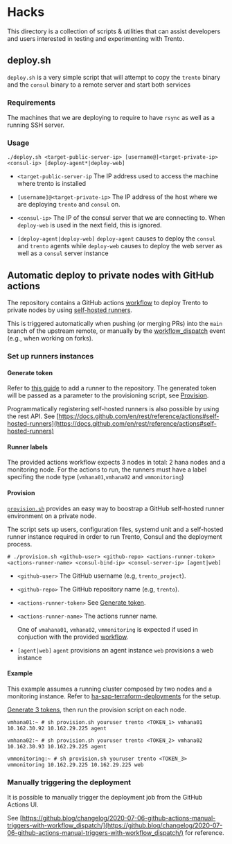 # Hacks

This directory is a collection of scripts & utilities that can assist developers and users interested in testing and
experimenting with Trento.

## deploy.sh

`deploy.sh` is a very simple script that will attempt to copy the `trento` binary and the `consul` binary to a remote
server and start both services

### Requirements

The machines that we are deploying to require to have `rsync` as well as a running SSH server.

### Usage

`./deploy.sh <target-public-server-ip> [username@]<target-private-ip> <consul-ip> [deploy-agent*|deploy-web]`

- `<target-public-server-ip`
  The IP address used to access the machine where trento is installed

- `[username]@<target-private-ip>`
  The IP address of the host where we are deploying `trento` and `consul` on.

- `<consul-ip>`
  The IP of the consul server that we are connecting to. When `deploy-web` is used in the next field, this is ignored.

- `[deploy-agent|deploy-web]`
  `deploy-agent` causes to deploy the `consul` and `trento` agents while
  `deploy-web` causes to deploy the web server as well as a `consul` server instance

## Automatic deploy to private nodes with GitHub actions

The repository contains a GitHub actions [workflow](../.github/workflows/ci.yaml) to deploy Trento to private nodes by
using [self-hosted runners](https://docs.github.com/en/actions/hosting-your-own-runners/about-self-hosted-runners).

This is triggered automatically when pushing (or merging PRs) into the `main` branch of the upstream remote, or manually
by
the [workflow_dispatch](https://docs.github.com/en/developers/webhooks-and-events/webhooks/webhook-events-and-payloads#workflow_dispatch)
event
(e.g., when working on forks).

### Set up runners instances

#### Generate token

Refer
to [this guide](https://docs.github.com/en/actions/hosting-your-own-runners/adding-self-hosted-runners#adding-a-self-hosted-runner-to-a-repository)
to add a runner to the repository. The generated token will be passed as a parameter to the provisioning script,
see [Provision](#provision).

Programmatically registering self-hosted runners is also possible by using the rest API.
See [https://docs.github.com/en/rest/reference/actions#self-hosted-runners](https://docs.github.com/en/rest/reference/actions#self-hosted-runners)

#### Runner labels

The provided actions workflow expects 3 nodes in total: 2 hana nodes and a monitoring node. For the actions to run, the
runners must have a label specifing the node type (`vmhana01`,`vmhana02` and `vmmonitoring`)

#### Provision

[`provision.sh`](./provision.sh) provides an easy way to boostrap a GitHub self-hosted runner environment on a private
node.

The script sets up users, configuration files, systemd unit and a self-hosted runner instance required in order to run
Trento, Consul and the deployment process.

`# ./provision.sh <github-user> <github-repo> <actions-runner-token> <actions-runner-name> <consul-bind-ip> <consul-server-ip> [agent|web]`

- `<github-user>`
  The GitHub username (e.g, `trento_project`).

- `<github-repo>`
  The GitHub repository name (e.g, `trento`).

- `<actions-runner-token>`
  See [Generate token](#generate-token).

- `<actions-runner-name>`
  The actions runner name.

  One of `vmahana01`, `vmhana02`, `vmmonitoring` is expected if used in conjuction with the
  provided [workflow](../.github/workflows/ci.yaml).

- `[agent|web]`
  `agent` provisions an agent instance
  `web` provisions a web instance

#### Example

This example assumes a running cluster composed by two nodes and a monitoring instance. Refer
to [ha-sap-terraform-deployments](https://github.com/SUSE/ha-sap-terraform-deployments) for the setup.

[Generate 3 tokens](#generate-token), then run the provision script on each node.

`vmhana01:~ # sh provision.sh youruser trento <TOKEN_1> vmhana01 10.162.30.92 10.162.29.225 agent`

`vmhana02:~ # sh provision.sh youruser trento <TOKEN_2> vmhana02 10.162.30.93 10.162.29.225 agent`

`vmmonitoring:~ # sh provision.sh youruser trento <TOKEN_3> vmmonitoring 10.162.29.225 10.162.29.225 web`

### Manually triggering the deployment

It is possible to manually trigger the deployment job from the GitHub Actions UI.

See [https://github.blog/changelog/2020-07-06-github-actions-manual-triggers-with-workflow_dispatch/](https://github.blog/changelog/2020-07-06-github-actions-manual-triggers-with-workflow_dispatch/)
for reference.
